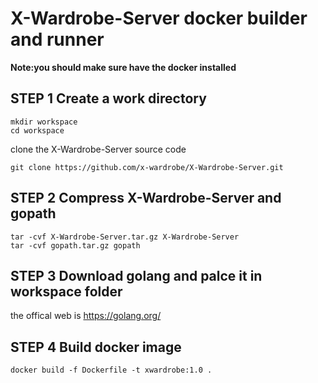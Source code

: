 # X-Wardrobe-Server docker builder and runner

**Note:you should make sure have the docker installed**
## STEP 1 Create a work directory
```shell
mkdir workspace
cd workspace
```
clone the X-Wardrobe-Server source code
```shell
git clone https://github.com/x-wardrobe/X-Wardrobe-Server.git
```
## STEP 2 Compress X-Wardrobe-Server and gopath
```shell
tar -cvf X-Wardrobe-Server.tar.gz X-Wardrobe-Server
tar -cvf gopath.tar.gz gopath
```
## STEP 3 Download golang and palce it in workspace folder
the offical web is https://golang.org/
## STEP 4 Build docker image
```shell
docker build -f Dockerfile -t xwardrobe:1.0 .
```
